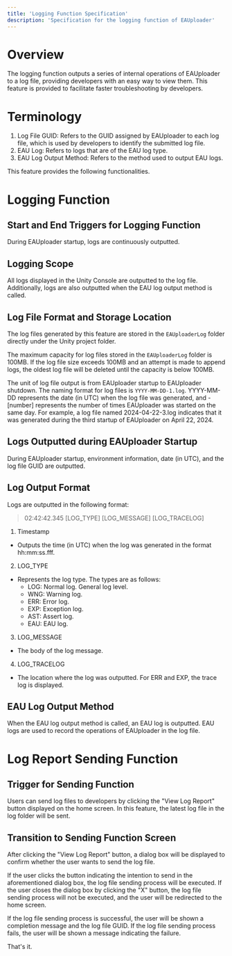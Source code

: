 ```yaml
---
title: 'Logging Function Specification'
description: 'Specification for the logging function of EAUploader'
---
```


# Overview

The logging function outputs a series of internal operations of EAUploader to a log file, providing developers with an easy way to view them. This feature is provided to facilitate faster troubleshooting by developers.

# Terminology

1. Log File GUID: Refers to the GUID assigned by EAUploader to each log file, which is used by developers to identify the submitted log file.
2. EAU Log: Refers to logs that are of the EAU log type.
3. EAU Log Output Method: Refers to the method used to output EAU logs.

This feature provides the following functionalities.

# Logging Function

## Start and End Triggers for Logging Function

During EAUploader startup, logs are continuously outputted.

## Logging Scope

All logs displayed in the Unity Console are outputted to the log file. Additionally, logs are also outputted when the EAU log output method is called.

## Log File Format and Storage Location

The log files generated by this feature are stored in the `EAUploaderLog` folder directly under the Unity project folder.

The maximum capacity for log files stored in the `EAUploaderLog` folder is 100MB. If the log file size exceeds 100MB and an attempt is made to append logs, the oldest log file will be deleted until the capacity is below 100MB.

The unit of log file output is from EAUploader startup to EAUploader shutdown. The naming format for log files is `YYYY-MM-DD-1.log`. YYYY-MM-DD represents the date (in UTC) when the log file was generated, and -[number] represents the number of times EAUploader was started on the same day. For example, a log file named 2024-04-22-3.log indicates that it was generated during the third startup of EAUploader on April 22, 2024.

## Logs Outputted during EAUploader Startup

During EAUploader startup, environment information, date (in UTC), and the log file GUID are outputted.

## Log Output Format

Logs are outputted in the following format:

> 02:42:42.345 [LOG_TYPE] [LOG_MESSAGE] [LOG_TRACELOG]

1. Timestamp
  - Outputs the time (in UTC) when the log was generated in the format hh:mm:ss.fff.
2. LOG_TYPE
  - Represents the log type. The types are as follows:
    - LOG: Normal log. General log level.
    - WNG: Warning log.
    - ERR: Error log.
    - EXP: Exception log.
    - AST: Assert log.
    - EAU: EAU log.
3. LOG_MESSAGE
  - The body of the log message.
4. LOG_TRACELOG
  - The location where the log was outputted. For ERR and EXP, the trace log is displayed.

## EAU Log Output Method

When the EAU log output method is called, an EAU log is outputted. EAU logs are used to record the operations of EAUploader in the log file.

# Log Report Sending Function

## Trigger for Sending Function

Users can send log files to developers by clicking the "View Log Report" button displayed on the home screen. In this feature, the latest log file in the log folder will be sent.

## Transition to Sending Function Screen

After clicking the "View Log Report" button, a dialog box will be displayed to confirm whether the user wants to send the log file.

If the user clicks the button indicating the intention to send in the aforementioned dialog box, the log file sending process will be executed. If the user closes the dialog box by clicking the "X" button, the log file sending process will not be executed, and the user will be redirected to the home screen.

If the log file sending process is successful, the user will be shown a completion message and the log file GUID. If the log file sending process fails, the user will be shown a message indicating the failure.

That's it.


